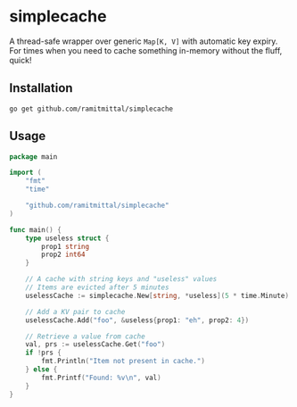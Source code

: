 # simplecache

A thread-safe wrapper over generic `Map[K, V]` with automatic key expiry. For times when you need to cache something in-memory without the fluff, quick!

## Installation
```
go get github.com/ramitmittal/simplecache
```

## Usage
```go
package main

import (
	"fmt"
	"time"

	"github.com/ramitmittal/simplecache"
)

func main() {
	type useless struct {
		prop1 string
		prop2 int64
	}

	// A cache with string keys and "useless" values
	// Items are evicted after 5 minutes
	uselessCache := simplecache.New[string, *useless](5 * time.Minute)

	// Add a KV pair to cache
	uselessCache.Add("foo", &useless{prop1: "eh", prop2: 4})

	// Retrieve a value from cache
	val, prs := uselessCache.Get("foo")
	if !prs {
		fmt.Println("Item not present in cache.")
	} else {
		fmt.Printf("Found: %v\n", val)
	}
}
```
